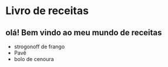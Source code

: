 # Livro de receitas

## olá! Bem vindo ao meu mundo de receitas

- strogonoff de frango
- Pavê
- bolo de cenoura
